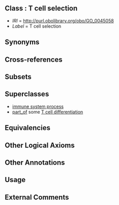 
## Class : T cell selection

 * *IRI* = http://purl.obolibrary.org/obo/GO_0045058
 * *Label* = T cell selection

## Synonyms


## Cross-references


## Subsets


## Superclasses

 * [immune system process](../../GO/76/GO_0002376.md)
 * [part_of](../../BFO/50/BFO_0000050.md) some [T cell differentiation](../../GO/17/GO_0030217.md)

## Equivalencies


## Other Logical Axioms


## Other Annotations


## Usage


## External Comments

